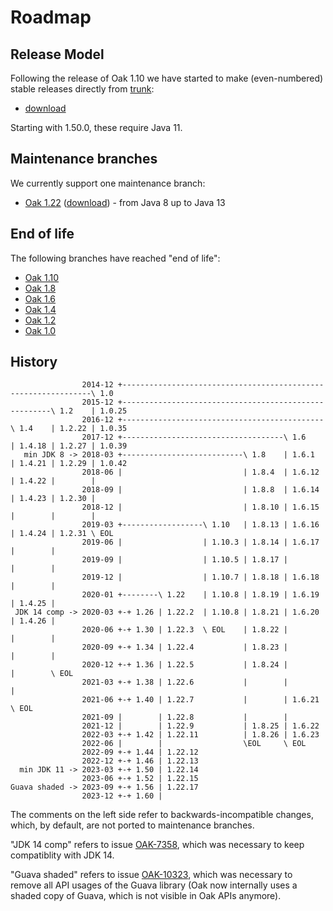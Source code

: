 <!--
   Licensed to the Apache Software Foundation (ASF) under one or more
   contributor license agreements.  See the NOTICE file distributed with
   this work for additional information regarding copyright ownership.
   The ASF licenses this file to You under the Apache License, Version 2.0
   (the "License"); you may not use this file except in compliance with
   the License.  You may obtain a copy of the License at

       http://www.apache.org/licenses/LICENSE-2.0

   Unless required by applicable law or agreed to in writing, software
   distributed under the License is distributed on an "AS IS" BASIS,
   WITHOUT WARRANTIES OR CONDITIONS OF ANY KIND, either express or implied.
   See the License for the specific language governing permissions and
   limitations under the License.
  -->

Roadmap
=======

Release Model
-------------
Following the release of Oak 1.10 we have started to make (even-numbered) stable
releases directly from [trunk](https://github.com/apache/jackrabbit-oak/tree/trunk/):

* [download](https://jackrabbit.apache.org/jcr/downloads.html#latest)

Starting with 1.50.0, these require Java 11.

Maintenance branches
--------------------
We currently support one maintenance branch:

* [Oak 1.22](https://github.com/apache/jackrabbit-oak/tree/1.22/) ([download](https://jackrabbit.apache.org/jcr/downloads.html#oak1.22)) - from Java 8 up to Java 13

End of life
-----------
The following branches have reached "end of life":

* [Oak 1.10](https://github.com/apache/jackrabbit-oak/tree/1.10/)
* [Oak 1.8](https://github.com/apache/jackrabbit-oak/tree/1.8/)
* [Oak 1.6](https://github.com/apache/jackrabbit-oak/tree/1.6/)
* [Oak 1.4](https://github.com/apache/jackrabbit-oak/tree/1.4/)
* [Oak 1.2](https://github.com/apache/jackrabbit-oak/tree/1.2/)
* [Oak 1.0](https://github.com/apache/jackrabbit-oak/tree/1.0/)

History
-------
~~~
                2014-12 +---------------------------------------------------------------\ 1.0
                2015-12 +------------------------------------------------------\ 1.2    | 1.0.25
                2016-12 +---------------------------------------------\ 1.4    | 1.2.22 | 1.0.35
                2017-12 +------------------------------------\ 1.6    | 1.4.18 | 1.2.27 | 1.0.39
   min JDK 8 -> 2018-03 +---------------------------\ 1.8    | 1.6.1  | 1.4.21 | 1.2.29 | 1.0.42
                2018-06 |                           | 1.8.4  | 1.6.12 | 1.4.22 |        |
                2018-09 |                           | 1.8.8  | 1.6.14 | 1.4.23 | 1.2.30 |
                2018-12 |                           | 1.8.10 | 1.6.15 |        |        |
                2019-03 +------------------\ 1.10   | 1.8.13 | 1.6.16 | 1.4.24 | 1.2.31 \ EOL
                2019-06 |                  | 1.10.3 | 1.8.14 | 1.6.17 |        |
                2019-09 |                  | 1.10.5 | 1.8.17 |        |        |
                2019-12 |                  | 1.10.7 | 1.8.18 | 1.6.18 |        |
                2020-01 +--------\ 1.22    | 1.10.8 | 1.8.19 | 1.6.19 | 1.4.25 |
 JDK 14 comp -> 2020-03 +-+ 1.26 | 1.22.2  | 1.10.8 | 1.8.21 | 1.6.20 | 1.4.26 |
                2020-06 +-+ 1.30 | 1.22.3  \ EOL    | 1.8.22 |        |        |
                2020-09 +-+ 1.34 | 1.22.4           | 1.8.23 |        |        |
                2020-12 +-+ 1.36 | 1.22.5           | 1.8.24 |        |        \ EOL
                2021-03 +-+ 1.38 | 1.22.6           |        |        |
                2021-06 +-+ 1.40 | 1.22.7           |        | 1.6.21 \ EOL
                2021-09 |        | 1.22.8           |        |
                2021-12 |        | 1.22.9           | 1.8.25 | 1.6.22
                2022-03 +-+ 1.42 | 1.22.11          | 1.8.26 | 1.6.23
                2022-06 |        |                  \EOL     \ EOL
                2022-09 +-+ 1.44 | 1.22.12
                2022-12 +-+ 1.46 | 1.22.13
  min JDK 11 -> 2023-03 +-+ 1.50 | 1.22.14
                2023-06 +-+ 1.52 | 1.22.15
Guava shaded -> 2023-09 +-+ 1.56 | 1.22.17
                2023-12 +-+ 1.60 |
~~~

The comments on the left side refer to backwards-incompatible changes, which,
by default, are not ported to maintenance branches.

"JDK 14 comp" refers to issue [OAK-7358](https://issues.apache.org/jira/browse/OAK-7358),
which was necessary to keep compatiblity with JDK 14.

"Guava shaded" refers to issue [OAK-10323](https://issues.apache.org/jira/browse/OAK-10323),
which was necessary to remove all API usages of the Guava library (Oak now internally
uses a shaded copy of Guava, which is not visible in Oak APIs anymore).
